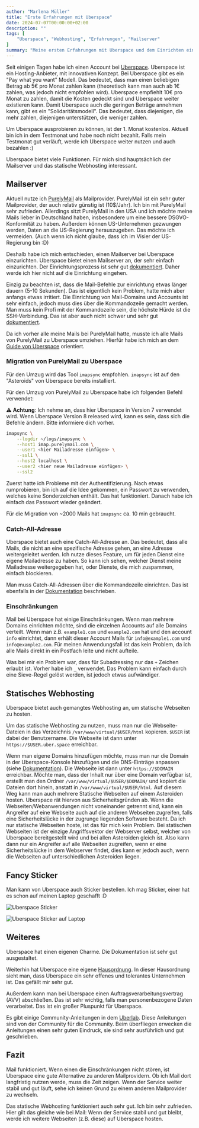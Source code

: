 ```yaml
---
author: "Marlena Müller"
title: "Erste Erfahrungen mit Uberspace"
date: 2024-07-07T00:00:00+02:00
description: ""
tags: [
    "Uberspace", "Webhosting", "Erfahrungen", "Mailserver"
]
summary: "Meine ersten Erfahrungen mit Uberspace und dem Einrichten eines Mailservers und von statischen Webseiten."
---
```


Seit einigen Tagen habe ich einen Account bei [Uberspace](https://uberspace.de/). Uberspace ist ein Hosting-Anbieter, mit innovativen Konzept. Bei Uberspace gibt es ein "Pay what you want" Modell. Das bedeutet, dass man einen beliebigen Betrag ab 5€ pro Monat zahlen kann (theoretisch kann man auch ab 1€ zahlen, was jedoch nicht empfohlen wird). Uberspace empfiehlt 10€ pro Monat zu zahlen, damit die Kosten gedeckt sind und Uberspace weiter existieren kann. Damit Uberspace auch die geringen Beträge annehmen kann, gibt es ein "Solidaritätsmodell". Das bedeutet, dass diejenigen, die mehr zahlen, diejenigen unterstützen, die weniger zahlen.

Um Uberspace ausprobieren zu können, ist der 1. Monat kostenlos. Aktuell bin ich in dem Testmonat und habe noch nicht bezahlt. Falls mein Testmonat gut verläuft, werde ich Uberspace weiter nutzen und auch bezahlen :)

Uberspace bietet viele Funktionen. Für mich sind hauptsächlich der Mailserver und das statische Webhosting interessant.

## Mailserver

Aktuell nutze ich [PurelyMail](https://purelymail.com/) als Mailprovider. PurelyMail ist ein sehr guter Mailprovider, der auch relativ günstig ist (10$/Jahr). Ich bin mit PurelyMail sehr zufrieden. Allerdings sitzt PurelyMail in den USA und ich möchte meine Mails lieber in Deutschland haben, insbesondere um eine bessere DSGVO-Konformität zu haben. Außerdem können US-Unternehmen gezwungen werden, Daten an die US-Regierung herauszugeben. Das möchte ich vermeiden. (Auch wenn ich nicht glaube, dass ich im Visier der US-Regierung bin :D)

Deshalb habe ich mich entschieden, einen Mailserver bei Uberspace einzurichten. Uberspace bietet einen Mailserver an, der sehr einfach einzurichten. Der Einrichtungsprozess ist sehr gut [dokumentiert](https://manual.uberspace.de/mail-access/). Daher werde ich hier nicht auf die Einrichtung eingehen.

Einzig zu beachten ist, dass die Mail-Befehle zur einrichtung etwas länger dauern (5-10 Sekunden). Das ist eigentlich kein Problem, hatte mich aber anfangs etwas irritiert.
Die Einrichtung von Mail-Domains und Accounts ist sehr einfach, jedoch muss dies über die Kommandozeile gemacht werden. Man muss kein Profi mit der Kommandozeile sein, die höchste Hürde ist die SSH-Verbindung. Das ist aber auch nicht schwer und sehr gut [dokumentiert](https://manual.uberspace.de/basics-ssh/).

Da ich vorher alle meine Mails bei PurelyMail hatte, musste ich alle Mails von PurelyMail zu Uberspace umziehen.
Hierfür habe ich mich an dem [Guide von Uberspace](https://lab.uberspace.de/howto_migrate-mails/) orientiert.

### Migration von PurelyMail zu Uberspace

Für den Umzug wird das Tool `imapsync` empfohlen. `imapsync` ist auf den "Asteroids" von Uberspace bereits installiert.

Für den Umzug von PurelyMail zu Uberspace habe ich folgenden Befehl verwendet:

:warning: **Achtung**: Ich nehme an, dass hier Uberspace in Version 7 verwendet wird. Wenn Uberspace Version 8 released wird, kann es sein, dass sich die Befehle ändern. Bitte informiere dich vorher.

```bash
imapsync \
    --logdir ~/logs/imapsync \
    --host1 imap.purelymail.com \
    --user1 <hier Mailadresse einfügen> \
    --ssl1 \
    --host2 localhost \
    --user2 <hier neue Mailadresse einfügen> \
    --ssl2
```

Zuerst hatte ich Probleme mit der Authentifizierung. Nach etwas rumprobieren, bin ich auf die Idee gekommen, ein Passwort zu verwenden, welches keine Sonderzeichen enthält. Das hat funktioniert. Danach habe ich einfach das Passwort wieder geändert.

Für die Migration von ~2000 Mails hat `imapsync` ca. 10 min gebraucht.

### Catch-All-Adresse

Uberspace bietet auch eine Catch-All-Adresse an. Das bedeutet, dass alle Mails, die nicht an eine spezifische Adresse gehen, an eine Adresse weitergeleitet werden.
Ich nutze dieses Feature, um für jeden Dienst eine eigene Mailadresse zu haben. So kann ich sehen, welcher Dienst meine Mailadresse weitergegeben hat, oder Dienste, die mich zuspammen, einfach blockieren.

Man muss Catch-All-Adressen über die Kommandozeile einrichten. Das ist ebenfalls in der [Dokumentation](https://manual.uberspace.de/mail-mailboxes/#catch-all-mailbox) beschrieben.

### Einschränkungen

Mail bei Uberspace hat einige Einschränkungen. Wenn man mehrere Domains einrichten möchte, sind die einzelnen Accounts auf alle Domains verteilt. Wenn man z.B. `example1.com` und `example2.com` hat und den account `info` einrichtet, dann erhält dieser Account Mails für `info@example1.com` und `info@example2.com`.
Für meinen Anwendungsfall ist das kein Problem, da ich alle Mails direkt in ein Postfach leite und nicht aufteile.

Was bei mir ein Problem war, dass für Subadressing nur das `+` Zeichen erlaubt ist. Vorher habe ich `_` verwendet. Das Problem kann einfach durch eine Sieve-Regel gelöst werden, ist jedoch etwas aufwändiger.

## Statisches Webhosting

Uberspace bietet auch gemangtes Webhosting an, um statische Webseiten zu hosten. 

Um das statische Webhosting zu nutzen, muss man nur die Webseite-Dateien in das Verzeichnis `/var/www/virtual/$USER/html` kopieren. `$USER` ist dabei der Benutzername. Die Webseite ist dann unter `https://$USER.uber.space` erreichbar.

Wenn man eigene Domains hinzufügen möchte, muss man nur die Domain in der Uberspace-Konsole hinzufügen und die DNS-Einträge anpassen (siehe [Dokumentation](https://manual.uberspace.de/web-domains/)). Die Webseite ist dann unter `https://$DOMAIN` erreichbar.
Möchte man, dass der Inhalt nur über eine Domain verfügbar ist, erstellt man den Ordner `/var/www/virtual/$USER/$DOMAIN/` und kopiert die Dateien dort hinein, anstatt in `/var/www/virtual/$USER/html`. Auf diesem Weg kann man auch mehrere Statische Webseiten auf einem Asteroiden hosten.
Uberspace rät hiervon aus Sicherheitsgründen ab. Wenn die Webseiten/Webanwendungen nicht voneinander getrennt sind, kann ein Angreifer auf eine Webseite auch auf die anderen Webseiten zugreifen, falls eine Sicherheitslücke in der zugrunge liegenden Software besteht. Da ich nur statische Webseiten hoste, ist das für mich kein Problem. Bei statischen Webseiten ist der einzige Angriffsvektor der Webserver selbst, welcher von Uberspace bereitgestellt wird und bei allen Asteroiden gleich ist. Also kann dann nur ein Angreifer auf alle Webseiten zugreifen, wenn er eine Sicherheitslücke in dem Webserver findet, dies kann er jedoch auch, wenn die Webseiten auf unterschiedlichen Asteroiden liegen.

## Fancy Sticker

Man kann von Uberspace auch Sticker bestellen. Ich mag Sticker, einer hat es schon auf meinen Laptop geschafft :D

![Uberspace Sticker](/images/uberspace/brief.jpeg)

![Uberspace Sticker auf Laptop](/images/uberspace/laptop.jpeg)

## Weiteres

Uberspace hat einen eigenen Charme. Die Dokumentation ist sehr gut ausgestaltet.

Weiterhin hat Uberspace eine eigene [Hausordnung](https://uberspace.de/de/about/houserules/). In dieser Hausordnung sieht man, dass Uberspace ein sehr offenes und tolerantes Unternehmen ist. Das gefällt mir sehr gut.

Außerdem kann man bei Uberspace einen Auftragsverarbeitungsvertrag (AVV) abschließen. Das ist sehr wichtig, falls man personenbezogene Daten verarbeitet. Das ist ein großer Pluspunkt für Uberspace.

Es gibt einige Community-Anleitungen in dem [Uberlab](https://lab.uberspace.de/). Diese Anleitungen sind von der Community für die Community. Beim überfliegen erwecken die Anleitungen einen sehr guten Eindruck, sie sind sehr ausführlich und gut geschrieben.

## Fazit

Mail funktioniert. Wenn einen die Einschränkungen nicht stören, ist Uberspace eine gute Alternative zu anderen Mailprovidern. Ob ich Mail dort langfristig nutzen werde, muss die Zeit zeigen. Wenn der Service weiter stabil und gut läuft, sehe ich keinen Grund zu einem anderen Mailprovider zu wechseln.

Das statische Webhosting funktioniert auch sehr gut. Ich bin sehr zufrieden.  Hier gilt das gleiche wie bei Mail: Wenn der Service stabil und gut bleibt, werde ich weitere Webseiten (z.B. diese) auf Uberspace hosten.
